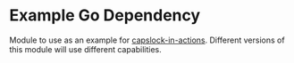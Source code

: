 # Example Go Dependency

Module to use as an example for [capslock-in-actions](https://github.com/Markcanfly/capslock-in-actions). Different
versions of this module will use different capabilities.
